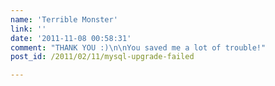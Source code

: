 ```yaml
---
name: 'Terrible Monster'
link: ''
date: '2011-11-08 00:58:31'
comment: "THANK YOU :)\n\nYou saved me a lot of trouble!"
post_id: /2011/02/11/mysql-upgrade-failed

---
```



